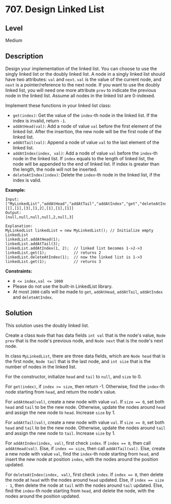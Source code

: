 # 707. Design Linked List
## Level
Medium

## Description
Design your implementation of the linked list. You can choose to use the singly linked list or the doubly linked list. A node in a singly linked list should have two attributes: `val` and `next`. `val` is the value of the current node, and `next` is a pointer/reference to the next node. If you want to use the doubly linked list, you will need one more attribute `prev` to indicate the previous node in the linked list. Assume all nodes in the linked list are 0-indexed.

Implement these functions in your linked list class:

* `get(index)`: Get the value of the `index`-th node in the linked list. If the index is invalid, return `-1`.
* `addAtHead(val)`: Add a node of value `val` before the first element of the linked list. After the insertion, the new node will be the first node of the linked list.
* `addAtTail(val)`: Append a node of value `val` to the last element of the linked list.
* `addAtIndex(index, val)`: Add a node of value `val` before the `index`-th node in the linked list. If `index` equals to the length of linked list, the node will be appended to the end of linked list. If index is greater than the length, the node will not be inserted.
* `deleteAtIndex(index)`: Delete the `index`-th node in the linked list, if the index is valid.

**Example:**
```
Input: 
["MyLinkedList","addAtHead","addAtTail","addAtIndex","get","deleteAtIndex","get"]
[[],[1],[3],[1,2],[1],[1],[1]]
Output:  
[null,null,null,null,2,null,3]

Explanation:
MyLinkedList linkedList = new MyLinkedList(); // Initialize empty LinkedList
linkedList.addAtHead(1);
linkedList.addAtTail(3);
linkedList.addAtIndex(1, 2);  // linked list becomes 1->2->3
linkedList.get(1);            // returns 2
linkedList.deleteAtIndex(1);  // now the linked list is 1->3
linkedList.get(1);            // returns 3
```

**Constraints:**

* `0 <= index,val <= 1000`
* Please do not use the built-in LinkedList library.
* At most `2000` calls will be made to `get`, `addAtHead`, `addAtTail`, `addAtIndex` and `deleteAtIndex`.

## Solution
This solution uses the doubly linked list.

Create a class `Node` that has data fields `int val` that is the node's value, `Node prev` that is the node's previous node, and `Node next` that is the node's next node.

In class `MyLinkedList`, there are three data fields, which are `Node head` that is the first node, `Node tail` that is the last node, and `int size` that is the number of nodes in the linked list.

For the constructor, initialize `head` and `tail` to `null`, and `size` to 0.

For `get(index)`, if `index >= size`, then return -1. Otherwise, find the `index`-th node starting from `head`, and return the node's value.

For `addAtHead(val)`, create a new node with value `val`. If `size == 0`, set both `head` and `tail` to be the new node. Otherwise, update the nodes around `head` and assign the new node to `head`. Increase `size` by 1.

For `addAtTail(val)`, create a new node with value `val`. If `size == 0`, set both `head` and `tail` to be the new node. Otherwise, update the nodes around `tail` and assign the new node to `tail`. Increase `size` by 1.

For `addAtIndex(index, val)`, first check `index`. If `index == 0`, then call `addAtHead(val)`. Else, if `index == size`, then call `addAtTail(val)`. Else, create a new node with value `val`, find the `index`-th node starting from `head`, and insert the new node at position `index`, with the nodes around the position updated.

For `deleteAtIndex(index, val)`, first check `index`. If `index == 0`, then delete the node at `head` with the nodes around `head` updated. Else, if `index == size - 1`, then delete the node at `tail` with the nodes around `tail` updated. Else, find the `index`-th node starting from `head`, and delete the node, with the nodes around the position updated.
